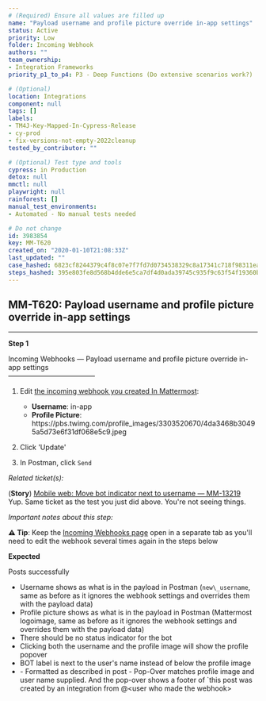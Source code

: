 ```yaml
---
# (Required) Ensure all values are filled up
name: "Payload username and profile picture override in-app settings"
status: Active
priority: Low
folder: Incoming Webhook
authors: ""
team_ownership:
- Integration Frameworks
priority_p1_to_p4: P3 - Deep Functions (Do extensive scenarios work?)

# (Optional)
location: Integrations
component: null
tags: []
labels:
- TM4J-Key-Mapped-In-Cypress-Release
- cy-prod
- fix-versions-not-empty-2022cleanup
tested_by_contributor: ""

# (Optional) Test type and tools
cypress: in Production
detox: null
mmctl: null
playwright: null
rainforest: []
manual_test_environments:
- Automated - No manual tests needed

# Do not change
id: 3983854
key: MM-T620
created_on: "2020-01-10T21:08:33Z"
last_updated: ""
case_hashed: 6823cf8244379c4f8c07e7f7fd7d0734538329c8a17341c718f98311eae6d235d8ec9807f181a49893c37a8ba4006c68
steps_hashed: 395e803fe8d568b4dde6e5ca7df4d0ada39745c935f9c63f54f19360be64eec6685fa897b94052b4a8a6638d7de858a4
---
```


<!-- (Auto-generated) Based on frontmatter's "key" and "name" -->

## MM-T620: Payload username and profile picture override in-app settings

---

**Step 1**

Incoming Webhooks — Payload username and profile picture override in-app settings\
–––––––––––––––––––––––––

1. Edit [the incoming webhook you created In Mattermost](https://postgres.test.mattermost.com/v16/integrations/incoming_webhooks):

   - **Username**: in-app
   - **Profile Picture**: https\://pbs.twimg.com/profile\_images/3303520670/4da3468b30495a5d73e6f31df068e5c9.jpeg

2. Click 'Update'

3. In Postman, click `Send`

_Related ticket(s):_

(**Story**) [Mobile web: Move bot indicator next to username — MM-13219](https://mattermost.atlassian.net/browse/MM-13219)\
Yup. Same ticket as the test you just did above. You're not seeing things.

_Important notes about this step:_

**⚠️ Tip**: Keep the [Incoming Webhooks page](https://postgres.test.mattermost.com/v16/integrations/incoming_webhooks) open in a separate tab as you'll need to edit the webhook several times again in the steps below

**Expected**

Posts successfully

- Username shows as what is in the payload in Postman (`new\_username`, same as before as it ignores the webhook settings and overrides them with the payload data)
- Profile picture shows as what is in the payload in Postman (Mattermost logoimage, same as before as it ignores the webhook settings and overrides them with the payload data)
- There should be no status indicator for the bot
- Clicking both the username and the profile image will show the profile popover
- BOT label is next to the user's name instead of below the profile image
- \- Formatted as described in post - Pop-Over matches profile image and user name supplied. And the pop-over shows a footer of \`this post was created by an integration from @\<user who made the webhook>
